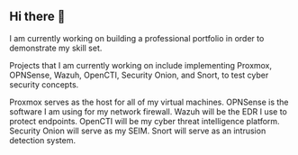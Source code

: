 ## Hi there 👋
I am currently working on building a professional portfolio in order to demonstrate my skill set.

Projects that I am currently working on include implementing Proxmox, OPNSense, Wazuh, OpenCTI, Security Onion, and Snort, to test cyber security concepts.

Proxmox serves as the host for all of my virtual machines. 
OPNSense is the software I am using for my network firewall. 
Wazuh will be the EDR I use to protect endpoints. 
OpenCTI will be my cyber threat intelligence platform. 
Security Onion will serve as my SEIM. 
Snort will serve as an intrusion detection system.
<!--
**marcdub11/marcdub11** is a ✨ _special_ ✨ repository because its `README.md` (this file) appears on your GitHub profile.

Here are some ideas to get you started:

- 🔭 I’m currently working on ...
- 🌱 I’m currently learning ...
- 👯 I’m looking to collaborate on ...
- 🤔 I’m looking for help with ...
- 💬 Ask me about ...
- 📫 How to reach me: ...
- 😄 Pronouns: ...
- ⚡ Fun fact: ...
-->
